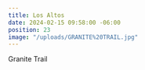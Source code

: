 ```yaml
---
title: Los Altos
date: 2024-02-15 09:58:00 -06:00
position: 23
image: "/uploads/GRANITE%20TRAIL.jpg"
---
```


Granite Trail